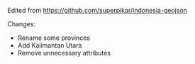 Edited from https://github.com/superpikar/indonesia-geojson

Changes:
* Rename some provinces
* Add Kalimantan Utara
* Remove unnecessary attributes